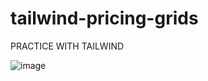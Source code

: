 # tailwind-pricing-grids
PRACTICE WITH TAILWIND

![image](https://user-images.githubusercontent.com/86970816/218233889-eb561b2a-f5ee-4f29-99e9-65fde7da076a.png)
